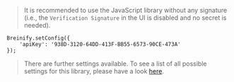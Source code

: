 <blockquote class="lang-specific javascript--browser">
<p>It is recommended to use the JavaScript library without any signature (i.e., 
the <code class="prettyprint">Verification Signature</code> in the UI is disabled and no secret is needed).</p>
</blockquote>

>
```javascript--browser
Breinify.setConfig({ 
    'apiKey': '938D-3120-64DD-413F-BB55-6573-90CE-473A' 
});
```

<blockquote class="lang-specific javascript--browser">
<p>There are further settings available. To see a list of all possible settings for this library, please have a look 
<a href="https://github.com/Breinify/brein-api-library-javascript-browser/blob/master/documentation/api.md#general-attributes" target="_blank">here</a>.</p>
</blockquote>